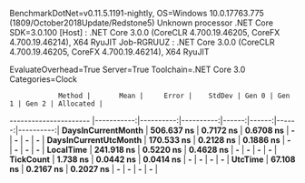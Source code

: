 
BenchmarkDotNet=v0.11.5.1191-nightly, OS=Windows 10.0.17763.775 (1809/October2018Update/Redstone5)
Unknown processor
.NET Core SDK=3.0.100
  [Host]     : .NET Core 3.0.0 (CoreCLR 4.700.19.46205, CoreFX 4.700.19.46214), X64 RyuJIT
  Job-RGRUUZ : .NET Core 3.0.0 (CoreCLR 4.700.19.46205, CoreFX 4.700.19.46214), X64 RyuJIT

EvaluateOverhead=True  Server=True  Toolchain=.NET Core 3.0  
Categories=Clock  

                Method |       Mean |     Error |    StdDev | Gen 0 | Gen 1 | Gen 2 | Allocated |
---------------------- |-----------:|----------:|----------:|------:|------:|------:|----------:|
    **DaysInCurrentMonth** | **506.637 ns** | **0.7172 ns** | **0.6708 ns** |     **-** |     **-** |     **-** |         **-** |
 **DaysInCurrentUtcMonth** | **170.533 ns** | **0.2128 ns** | **0.1886 ns** |     **-** |     **-** |     **-** |         **-** |
             **LocalTime** | **241.918 ns** | **0.5220 ns** | **0.4628 ns** |     **-** |     **-** |     **-** |         **-** |
             **TickCount** |   **1.738 ns** | **0.0442 ns** | **0.0414 ns** |     **-** |     **-** |     **-** |         **-** |
               **UtcTime** |  **67.108 ns** | **0.2167 ns** | **0.2027 ns** |     **-** |     **-** |     **-** |         **-** |
